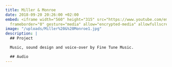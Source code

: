 ```yaml
---
title: Miller & Monroe
date: 2018-09-20 20:26:00 +02:00
embed: <iframe width="560" height="315" src="https://www.youtube.com/embed/-Cxi2WP28RM?rel=0&amp;showinfo=0"
  frameborder="0" gesture="media" allow="encrypted-media" allowfullscreen></iframe>
image: "/uploads/Miller%20&%20Monroe1.jpg"
description: |
  ## Project

  Music, sound design and voice-over by Fine Tune Music.

  ## Audio
---
```


